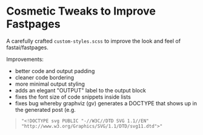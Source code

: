 # Cosmetic Tweaks to Improve Fastpages

A carefully crafted `custom-styles.scss` to improve the look and feel of fastai/fastpages.

Improvements:
- better code and output padding
- cleaner code bordering
- more minimal output styling
- adds an elegant "OUTPUT" label to the output block
- fixes the font size of code snippets inside lists
- fixes bug whereby graphviz (gv) generates a DOCTYPE that shows up in the generated post (e.g.
> `"<!DOCTYPE svg PUBLIC "-//W3C//DTD SVG 1.1//EN"
 "http://www.w3.org/Graphics/SVG/1.1/DTD/svg11.dtd">"`

